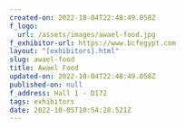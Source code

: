 ```yaml
---
created-on: 2022-10-04T22:48:49.058Z
f_logo:
  url: /assets/images/awael-food.jpg
f_exhibitor-url: https://www.bcfegypt.com
layout: "[exhibitors].html"
slug: awael-food
title: Awael Food
updated-on: 2022-10-04T22:48:49.058Z
published-on: null
f_address: Hall 1 - D172
tags: exhibitors
date: 2022-10-05T10:54:28.521Z
---
```

